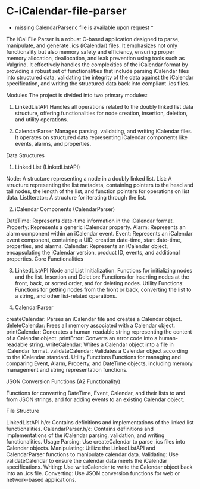 # C-iCalendar-file-parser

* missing CalendarParser.c file is available upon request *

The iCal File Parser is a robust C-based application designed to parse, manipulate, and generate .ics (iCalendar) files. It emphasizes not only functionality but also memory safety and efficiency, ensuring proper memory allocation, deallocation, and leak prevention using tools such as Valgrind. It effectively handles the complexities of the iCalendar format by providing a robust set of functionalities that include parsing iCalendar files into structured data, validating the integrity of the data against the iCalendar specification, and writing the structured data back into compliant .ics files.

Modules
The project is divided into two primary modules:

1. LinkedListAPI
Handles all operations related to the doubly linked list data structure, offering functionalities for node creation, insertion, deletion, and utility operations.

2. CalendarParser
Manages parsing, validating, and writing iCalendar files. It operates on structured data representing iCalendar components like events, alarms, and properties.

Data Structures

1. Linked List (LinkedListAPI)
   
Node: A structure representing a node in a doubly linked list.
List: A structure representing the list metadata, containing pointers to the head and tail nodes, the length of the list, and function pointers for operations on list data.
ListIterator: A structure for iterating through the list.

2. iCalendar Components (CalendarParser)
   
DateTime: Represents date-time information in the iCalendar format.
Property: Represents a generic iCalendar property.
Alarm: Represents an alarm component within an iCalendar event.
Event: Represents an iCalendar event component, containing a UID, creation date-time, start date-time, properties, and alarms.
Calendar: Represents an iCalendar object, encapsulating the iCalendar version, product ID, events, and additional properties.
Core Functionalities

3. LinkedListAPI
Node and List Initialization: Functions for initializing nodes and the list.
Insertion and Deletion: Functions for inserting nodes at the front, back, or sorted order, and for deleting nodes.
Utility Functions: Functions for getting nodes from the front or back, converting the list to a string, and other list-related operations.

4. CalendarParser
   
createCalendar: Parses an iCalendar file and creates a Calendar object.
deleteCalendar: Frees all memory associated with a Calendar object.
printCalendar: Generates a human-readable string representing the content of a Calendar object.
printError: Converts an error code into a human-readable string.
writeCalendar: Writes a Calendar object into a file in iCalendar format.
validateCalendar: Validates a Calendar object according to the iCalendar standard.
Utility Functions
Functions for managing and comparing Event, Alarm, Property, and DateTime objects, including memory management and string representation functions.

JSON Conversion Functions (A2 Functionality)

Functions for converting DateTime, Event, Calendar, and their lists to and from JSON strings, and for adding events to an existing Calendar object.

File Structure

LinkedListAPI.h/c: Contains definitions and implementations of the linked list functionalities.
CalendarParser.h/c: Contains definitions and implementations of the iCalendar parsing, validation, and writing functionalities.
Usage
Parsing: Use createCalendar to parse .ics files into Calendar objects.
Manipulating: Utilize the LinkedListAPI and CalendarParser functions to manipulate calendar data.
Validating: Use validateCalendar to ensure the calendar data meets the iCalendar specifications.
Writing: Use writeCalendar to write the Calendar object back into an .ics file.
Converting: Use JSON conversion functions for web or network-based applications.
